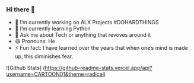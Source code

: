 ### Hi there 👋
- 🔭 I’m currently working on ALX Projects #DOHARDTHINGS
- 🌱 I’m currently learning Python
- 💬 Ask me about Tech or anything that revoves around it
- 😄 Pronouns: He
- ⚡ Fun fact: I have learned over the years that when one’s mind is made up, this diminishes fear.

![Github Stats] (https://github-readme-stats.vercel.app/api?username=CARTOON01&theme=radical)
<!--
**CARTOON01/CARTOON01** is a ✨ _special_ ✨ repository because its `README.md` (this file) appears on your GitHub profile.

Here are some ideas to get you started:

- 🔭 I’m currently working on ALX Projects
🌱 I’m currently learning Python
- 👯 I’m looking to collaborate on ...
- 🤔 I’m looking for help with ...
💬 Ask me about Tech or anything that revoves around it
- 📫 How to reach me: ...
😄 Pronouns: He
⚡ Fun fact: I have learned over the years that when one’s mind is made up, this diminishes fear.
-->
